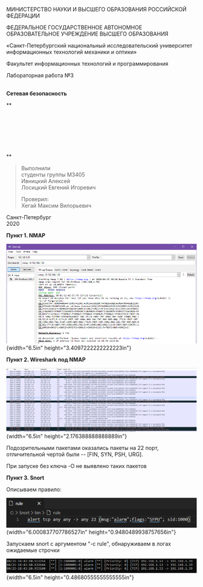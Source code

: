 МИНИСТЕРСТВО НАУКИ И ВЫСШЕГО ОБРАЗОВАНИЯ РОССИЙСКОЙ ФЕДЕРАЦИИ

ФЕДЕРАЛЬНОЕ ГОСУДАРСТВЕННОЕ АВТОНОМНОЕ ОБРАЗОВАТЕЛЬНОЕ УЧРЕЖДЕНИЕ
ВЫСШЕГО ОБРАЗОВАНИЯ

«Санкт-Петербургский национальный исследовательский университет\
информационных технологий механики и оптики»

Факультет информационных технологий и программирования

Лабораторная работа №3

**\
Сетевая безопасность**

**\
\
\
\
\
\
\
\
**

> Выполнили\
> студенты группы М3405\
> Ивницкий Алексей\
> Лосицкий Евгений Игоревич
>
> Проверил:\
> Хегай Максим Вилорьевич

Санкт-Петербург\
2020

**Пункт 1. NMAP**

![](./lab-3//media/image1.png){width="6.5in"
height="3.4097222222222223in"}

**Пункт 2. Wireshark под NMAP**

![](./lab-3//media/image2.png){width="6.5in"
height="2.176388888888889in"}

Подозрительными пакетами оказались пакеты на 22 порт, отличительной
чертой были -- \[FIN, SYN, PSH, URG\].

При запуске без ключа -O не выявлено таких пакетов

**Пункт 3. Snort**

Описываем правило:

![](./lab-3//media/image3.png){width="6.000837707786527in"
height="0.9480489938757656in"}

Запускаем snort с аргументом "-c rule", обнаруживаем в логах ожидаемые
строчки

![](./lab-3//media/image4.png){width="6.5in"
height="0.48680555555555555in"}
